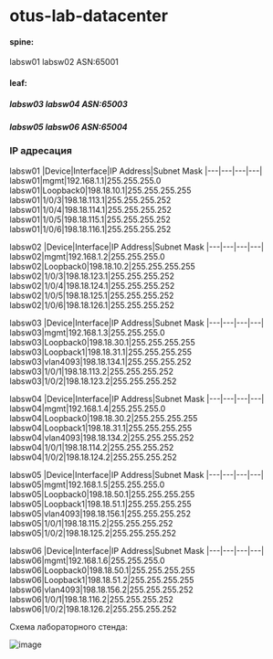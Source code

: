 # otus-lab-datacenter



#### spine: 
labsw01 labsw02  ASN:65001

#### leaf: 
##### labsw03 labsw04   ASN:65003
##### labsw05 labsw06   ASN:65004

### IP адресация
labsw01
|Device|Interface|IP Address|Subnet Mask
|---|---|---|---|
labsw01|mgmt|192.168.1.1|255.255.255.0
labsw01|Loopback0|198.18.10.1|255.255.255.255
labsw01|1/0/3|198.18.113.1|255.255.255.252
labsw01|1/0/4|198.18.114.1|255.255.255.252
labsw01|1/0/5|198.18.115.1|255.255.255.252
labsw01|1/0/6|198.18.116.1|255.255.255.252

labsw02
|Device|Interface|IP Address|Subnet Mask
|---|---|---|---|
labsw02|mgmt|192.168.1.2|255.255.255.0
labsw02|Loopback0|198.18.10.2|255.255.255.255
labsw02|1/0/3|198.18.123.1|255.255.255.252
labsw02|1/0/4|198.18.124.1|255.255.255.252
labsw02|1/0/5|198.18.125.1|255.255.255.252
labsw02|1/0/6|198.18.126.1|255.255.255.252

labsw03
|Device|Interface|IP Address|Subnet Mask
|---|---|---|---|
labsw03|mgmt|192.168.1.3|255.255.255.0
labsw03|Loopback0|198.18.30.1|255.255.255.255
labsw03|Loopback1|198.18.31.1|255.255.255.255
labsw03|vlan4093|198.18.134.1|255.255.255.252
labsw03|1/0/1|198.18.113.2|255.255.255.252
labsw03|1/0/2|198.18.123.2|255.255.255.252

labsw04
|Device|Interface|IP Address|Subnet Mask
|---|---|---|---|
labsw04|mgmt|192.168.1.4|255.255.255.0
labsw04|Loopback0|198.18.30.2|255.255.255.255
labsw04|Loopback1|198.18.31.1|255.255.255.255
labsw04|vlan4093|198.18.134.2|255.255.255.252
labsw04|1/0/1|198.18.114.2|255.255.255.252
labsw04|1/0/2|198.18.124.2|255.255.255.252

labsw05
|Device|Interface|IP Address|Subnet Mask
|---|---|---|---|
labsw05|mgmt|192.168.1.5|255.255.255.0
labsw05|Loopback0|198.18.50.1|255.255.255.255
labsw05|Loopback1|198.18.51.1|255.255.255.255
labsw05|vlan4093|198.18.156.1|255.255.255.252
labsw05|1/0/1|198.18.115.2|255.255.255.252
labsw05|1/0/2|198.18.125.2|255.255.255.252

labsw06
|Device|Interface|IP Address|Subnet Mask
|---|---|---|---|
labsw06|mgmt|192.168.1.6|255.255.255.0
labsw06|Loopback0|198.18.50.1|255.255.255.255
labsw06|Loopback1|198.18.51.2|255.255.255.255
labsw06|vlan4093|198.18.156.2|255.255.255.252
labsw06|1/0/1|198.18.116.2|255.255.255.252
labsw06|1/0/2|198.18.126.2|255.255.255.252




Схема лабораторного стенда:

![image](https://github.com/user-attachments/assets/3f4b4784-ae5f-4b6b-8756-550eecaee59b)

